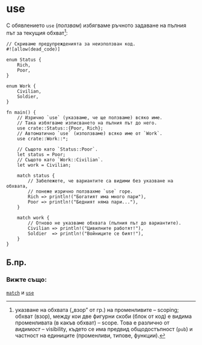 # use

С обявлението `use` (*ползвам*) избягваме ръчното задаване на пълния път за текущия обхват[^scoping]:

```rust,editable
// Скриваме предупрежденията за неизползван код.
#![allow(dead_code)]

enum Status {
    Rich,
    Poor,
}

enum Work {
    Civilian,
    Soldier,
}

fn main() {
    // Изрично `use` (указваме, че ще ползваме) всяко име.
    // Така избягваме изписването на пълния път до него.
    use crate::Status::{Poor, Rich};
    // Автоматично `use` (използваме) всяко име от `Work`.
    use crate::Work::*;

    // Същото като `Status::Poor`.
    let status = Poor;
    // Същото като `Work::Civilian`.
    let work = Civilian;

    match status {
        // Забележете, че вариантите са видими без указване на обхвата,
        // понеже изрично ползвахме `use` горе.
        Rich => println!("Богатият има много пари"),
        Poor => println!("Бедният няма пари..."),
    }

    match work {
        // Отново не указваме обхвата (пълния път до вариантите).
        Civilian => println!("Цивилните работят!"),
        Soldier  => println!("Войниците се бият!"),
    }
}
```

## Б.пр.

[^scoping]: указване на обхвата („взор” от гр.) на променливите – scoping;
  обхват (взор), между кои две фигурни скоби (блок от код) е видима
  променливата (в какъв обхват) – scope. Това е различно от _видимост_ –
  visibility, където се има предвид общодостъпност (`pub`) и частност на
  единиците (променливи, типове, функции).

### Вижте също:

[`match`][match] и [`use`][use] 

[use]: ../../mod/use.md
[match]: ../../flow_control/match.md
